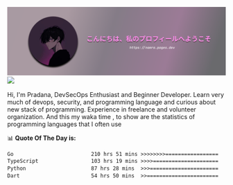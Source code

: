 ![banner](.github/profile-markdown.png)
<img src="https://user-images.githubusercontent.com/73097560/115834477-dbab4500-a447-11eb-908a-139a6edaec5c.gif"></p>

Hi, I'm Pradana, DevSecOps Enthusiast and Beginner Developer. Learn very much of devops, security, and programming language and curious about new stack of programming. Experience in freelance and volunteer organization. And this my waka time , to show are the statistics of programming languages that I often use

📊 **Quote Of The Day is:**
<!--START_SECTION:waka-->

```txt
Go                         210 hrs 51 mins >>>>>>>>=================   32.19 %
TypeScript                 103 hrs 19 mins >>>>=====================   15.78 %
Python                     87 hrs 28 mins  >>>======================   13.36 %
Dart                       54 hrs 50 mins  >>=======================   08.37 %
```

<!--END_SECTION:waka-->
